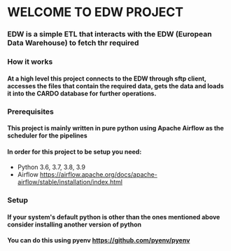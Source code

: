 # WELCOME TO EDW PROJECT

### EDW is a simple ETL that interacts with the EDW (European Data Warehouse) to fetch thr required

### How it works
#### At a high level this project connects to the EDW through sftp client, accesses the files that contain the required data, gets the data and loads it into the CARDO database for further operations.

### Prerequisites

#### This project is mainly written in pure python using Apache Airflow as the scheduler for the pipelines
#### In order for this project to be setup you need:
   - Python 3.6, 3.7, 3.8, 3.9
   - Airflow https://airflow.apache.org/docs/apache-airflow/stable/installation/index.html

### Setup
####       If your system's default python is other than the ones mentioned above consider installing another version of python
####       You can do this using pyenv https://github.com/pyenv/pyenv
